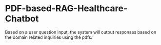 # PDF-based-RAG-Healthcare-Chatbot
Based on a user question input, the system will output responses based on the domain related inquiries using the pdfs.
